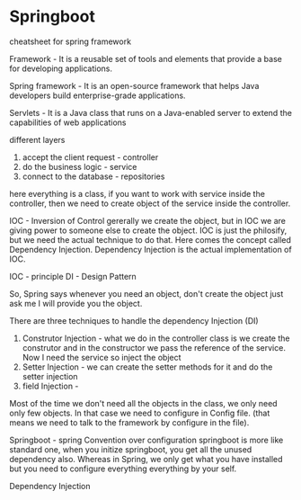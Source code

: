 # Springboot

cheatsheet for spring framework

Framework - It is a reusable set of tools and elements that provide a base for developing applications.

Spring framework - It is an open-source framework that helps Java developers build enterprise-grade applications.

Servlets - It is a Java class that runs on a Java-enabled server to extend the capabilities of web applications

different layers 
1. accept the client request -  controller 
2. do the business logic - service
3. connect to the database - repositories

here everything is a class, if you want to work with service inside the controller, then we need to create object of the service inside the controller.

IOC - Inversion of Control
gererally we create the object, but in IOC we are giving power to someone else to create the object.
IOC is just the philosify, but we need the actual technique to do that. Here comes the concept called Dependency Injection.
Dependency Injection is the actual implementation of IOC.

IOC - principle
DI - Design Pattern

So, Spring says whenever you need an object, don't create the object just ask me I will provide you the object.

There are three techniques to handle the dependency Injection (DI)

1. Construtor Injection - what we do in the controller class is we create the construtor and in the constructor we pass the reference of the service. Now I need the service so inject the object
2. Setter Injection -  we can create the setter methods for it and do the setter injection
3. field Injection -

Most of the time we don't need all the objects in the class, we only need only few objects. In that case we need to configure in Config file. (that means we need to talk to the framework by configure in the file). 

Springboot - spring 
Convention over configuration
springboot is more like standard one, when you initize springboot, you get all the unused dependency also.
Whereas in Spring, we only get what you have installed but you need to configure everything everything by your self.


Dependency Injection
